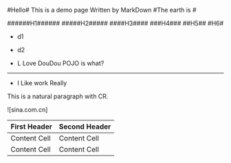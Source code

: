#Hello#
	This is a demo page
	Written by MarkDown
#The earth is #

######H1######
#####H2#####
####H3####
###H4###
##H5##
#H6#

* d1
* d2

*	L Love DouDou
	POJO is what?

*****

*    I Like work
     Really
     
This is a natural paragraph
with CR.

![sina.com.cn]

First Header  | Second Header
------------- | -------------
Content Cell  | Content Cell
Content Cell  | Content Cell